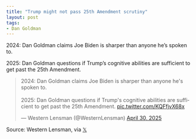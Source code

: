 ```yaml
---
title: "Trump might not pass 25th Amendment scrutiny"
layout: post
tags:
- Dan Goldman
---
```


2024: Dan Goldman claims Joe Biden is sharper than anyone he’s spoken to.

2025: Dan Goldman questions if Trump’s cognitive abilities are sufficient to get past the 25th Amendment.

<blockquote class="twitter-tweet"><p lang="en" dir="ltr">2024: Dan Goldman claims Joe Biden is sharper than anyone he's spoken to.<br><br>2025: Dan Goldman questions if Trump's cognitive abilities are sufficient to get past the 25th Amendment. <a href="https://t.co/KQFfjvX68x">pic.twitter.com/KQFfjvX68x</a></p>&mdash; Western Lensman (@WesternLensman) <a href="https://twitter.com/WesternLensman/status/1917702273355878590?ref_src=twsrc%5Etfw">April 30, 2025</a></blockquote> <script async src="https://platform.twitter.com/widgets.js" charset="utf-8"></script>

Source: Western Lensman, via [𝕏](https://x.com)
